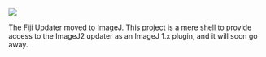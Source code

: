 [![](http://jenkins.imagej.net/job/Fiji_Updater/lastBuild/badge/icon)](http://jenkins.imagej.net/job/Fiji_Updater/)

The Fiji Updater moved to [ImageJ](https://github.com/imagej/imagej-updater).
This project is a mere shell to provide access to the ImageJ2 updater as an
ImageJ 1.x plugin, and it will soon go away.
